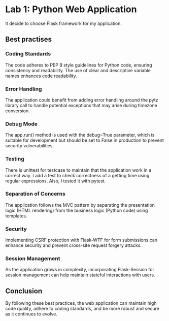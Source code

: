 # Lab 1: Python Web Application

It decide to choose Flask framework for my application.

## Best practises

### Coding Standards
The code adheres to PEP 8 style guidelines for Python code, ensuring consistency and readability. The use of clear and descriptive variable names enhances code readability.

### Error Handling
The application could benefit from adding error handling around the pytz library call to handle potential exceptions that may arise during timezone conversion.

### Debug Mode
The app.run() method is used with the debug=True parameter, which is suitable for development but should be set to False in production to prevent security vulnerabilities.

### Testing
There is unittest for testcase to maintain that the application work in a correct way. I add a test to check correctness of a getting time using regular expressions. Also, I tested it with pytest.

### Separation of Concerns
The application follows the MVC pattern by separating the presentation logic (HTML rendering) from the business logic (Python code) using templates.

### Security
Implementing CSRF protection with Flask-WTF for form submissions can enhance security and prevent cross-site request forgery attacks.

### Session Management
As the application grows in complexity, incorporating Flask-Session for session management can help maintain stateful interactions with users.

## Conclusion
By following these best practices, the web application can maintain high code quality, adhere to coding standards, and be more robust and secure as it continues to evolve.


